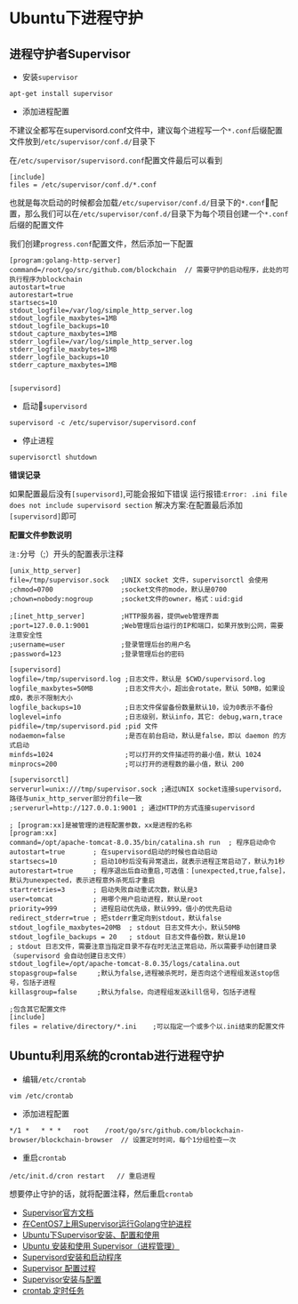 # Ubuntu下进程守护

## 进程守护者Supervisor

- 安装`supervisor`

```
apt-get install supervisor
```

- 添加进程配置

不建议全都写在supervisord.conf文件中，建议每个进程写一个`*.conf`后缀配置文件放到`/etc/supervisor/conf.d/`目录下

在`/etc/supervisor/supervisord.conf`配置文件最后可以看到

```
[include]
files = /etc/supervisor/conf.d/*.conf
```

也就是每次启动的时候都会加载`/etc/supervisor/conf.d/`目录下的`*.conf`配置，那么我们可以在`/etc/supervisor/conf.d/`目录下为每个项目创建一个`*.conf`后缀的配置文件

我们创建`progress.conf`配置文件，然后添加一下配置

```
[program:golang-http-server]
command=/root/go/src/github.com/blockchain  // 需要守护的启动程序，此处的可执行程序为blockchain
autostart=true  
autorestart=true
startsecs=10
stdout_logfile=/var/log/simple_http_server.log
stdout_logfile_maxbytes=1MB
stdout_logfile_backups=10
stdout_capture_maxbytes=1MB
stderr_logfile=/var/log/simple_http_server.log
stderr_logfile_maxbytes=1MB
stderr_logfile_backups=10
stderr_capture_maxbytes=1MB


[supervisord]
```

- 启动`supervisord`

```
supervisord -c /etc/supervisor/supervisord.conf
```

- 停止进程

```
supervisorctl shutdown
```

**错误记录**

如果配置最后没有`[supervisord]`,可能会报如下错误
运行报错:`Error: .ini file does not include supervisord section`
解决方案:在配置最后添加`[supervisord]`即可

**配置文件参数说明**

`注:`分号（;）开头的配置表示注释

```
[unix_http_server]
file=/tmp/supervisor.sock   ;UNIX socket 文件，supervisorctl 会使用
;chmod=0700                 ;socket文件的mode，默认是0700
;chown=nobody:nogroup       ;socket文件的owner，格式：uid:gid

;[inet_http_server]         ;HTTP服务器，提供web管理界面
;port=127.0.0.1:9001        ;Web管理后台运行的IP和端口，如果开放到公网，需要注意安全性
;username=user              ;登录管理后台的用户名
;password=123               ;登录管理后台的密码

[supervisord]
logfile=/tmp/supervisord.log ;日志文件，默认是 $CWD/supervisord.log
logfile_maxbytes=50MB        ;日志文件大小，超出会rotate，默认 50MB，如果设成0，表示不限制大小
logfile_backups=10           ;日志文件保留备份数量默认10，设为0表示不备份
loglevel=info                ;日志级别，默认info，其它: debug,warn,trace
pidfile=/tmp/supervisord.pid ;pid 文件
nodaemon=false               ;是否在前台启动，默认是false，即以 daemon 的方式启动
minfds=1024                  ;可以打开的文件描述符的最小值，默认 1024
minprocs=200                 ;可以打开的进程数的最小值，默认 200

[supervisorctl]
serverurl=unix:///tmp/supervisor.sock ;通过UNIX socket连接supervisord，路径与unix_http_server部分的file一致
;serverurl=http://127.0.0.1:9001 ; 通过HTTP的方式连接supervisord

; [program:xx]是被管理的进程配置参数，xx是进程的名称
[program:xx]
command=/opt/apache-tomcat-8.0.35/bin/catalina.sh run  ; 程序启动命令
autostart=true       ; 在supervisord启动的时候也自动启动
startsecs=10         ; 启动10秒后没有异常退出，就表示进程正常启动了，默认为1秒
autorestart=true     ; 程序退出后自动重启,可选值：[unexpected,true,false]，默认为unexpected，表示进程意外杀死后才重启
startretries=3       ; 启动失败自动重试次数，默认是3
user=tomcat          ; 用哪个用户启动进程，默认是root
priority=999         ; 进程启动优先级，默认999，值小的优先启动
redirect_stderr=true ; 把stderr重定向到stdout，默认false
stdout_logfile_maxbytes=20MB  ; stdout 日志文件大小，默认50MB
stdout_logfile_backups = 20   ; stdout 日志文件备份数，默认是10
; stdout 日志文件，需要注意当指定目录不存在时无法正常启动，所以需要手动创建目录（supervisord 会自动创建日志文件）
stdout_logfile=/opt/apache-tomcat-8.0.35/logs/catalina.out
stopasgroup=false     ;默认为false,进程被杀死时，是否向这个进程组发送stop信号，包括子进程
killasgroup=false     ;默认为false，向进程组发送kill信号，包括子进程

;包含其它配置文件
[include]
files = relative/directory/*.ini    ;可以指定一个或多个以.ini结束的配置文件
```

## Ubuntu利用系统的crontab进行进程守护

- 编辑`/etc/crontab`

```
vim /etc/crontab
```

- 添加进程配置

```
*/1 *   * * *   root    /root/go/src/github.com/blockchain-browser/blockchain-browser  // 设置定时时间，每个1分组检查一次
```

- 重启`crontab`

```
/etc/init.d/cron restart   // 重启进程
```

想要停止守护的话，就将配置注释，然后重启`crontab`


- [Supervisor官方文档](http://supervisord.org/index.html)
- [在CentOS7上用Supervisor运行Golang守护进程](https://www.jianshu.com/p/7d7c00b220bf)
- [Ubuntu下Supervisor安装、配置和使用](https://my.oschina.net/u/2396236/blog/1594853)
- [Ubuntu 安装和使用 Supervisor（进程管理）](https://www.cnblogs.com/xishuai/p/ubuntu-install-supervisor.html)
- [Supervisord安装和启动程序](https://blog.csdn.net/orangleliu/article/details/41317887)
- [Supervisor 配置过程](https://www.cnblogs.com/alimac/p/5858234.html)
- [Supervisor安装与配置](https://blog.csdn.net/xyang81/article/details/51555473)
- [crontab 定时任务](https://linuxtools-rst.readthedocs.io/zh_CN/latest/tool/crontab.html)